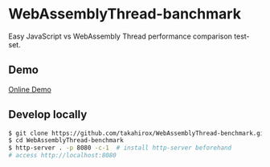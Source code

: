 # WebAssemblyThread-banchmark

Easy JavaScript vs WebAssembly Thread performance comparison test-set.

## Demo

[Online Demo](https://raw.githack.com/takahirox/WebAssemblyThread-benchmark/master/index.html)

## Develop locally

```sh
$ git clone https://github.com/takahirox/WebAssemblyThread-benchmark.git
$ cd WebAssemblyThread-benchmark
$ http-server . -p 8080 -c-1  # install http-server beforehand
# access http://localhost:8080
```

